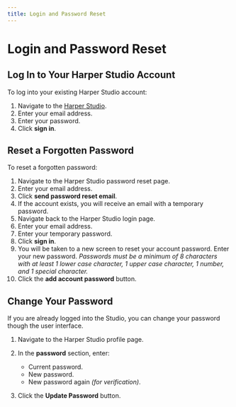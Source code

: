 ```yaml
---
title: Login and Password Reset
---
```


# Login and Password Reset

## Log In to Your Harper Studio Account

To log into your existing Harper Studio account:

1) Navigate to the [Harper Studio](https:/studio.harperdb.io/). 
2) Enter your email address. 
3) Enter your password. 
4) Click **sign in**. 

## Reset a Forgotten Password

To reset a forgotten password:

1) Navigate to the Harper Studio password reset page. 
2) Enter your email address. 
3) Click **send password reset email**. 
4) If the account exists, you will receive an email with a temporary password. 
5) Navigate back to the Harper Studio login page. 
6) Enter your email address. 
7) Enter your temporary password. 
8) Click **sign in**. 
9) You will be taken to a new screen to reset your account password. Enter your new password.
*Passwords must be a minimum of 8 characters with at least 1 lower case character, 1 upper case character, 1 number, and 1 special character.*
10) Click the **add account password** button.

## Change Your Password

If you are already logged into the Studio, you can change your password though the user interface.

1) Navigate to the Harper Studio profile page.
2) In the **password** section, enter:

    * Current password. 
    * New password. 
    * New password again *(for verification)*.
4) Click the **Update Password** button.